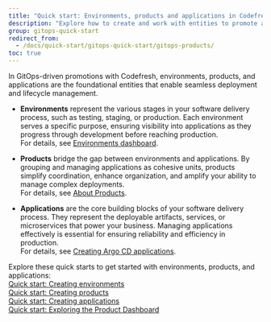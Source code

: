 ```yaml
---
title: "Quick start: Environments, products and applications in Codefresh GitOps"
description: "Explore how to create and work with entities to promote and deploy applications"
group: gitops-quick-start
redirect_from:
  - /docs/quick-start/gitops-quick-start/gitops-products/
toc: true
---
```



In GitOps-driven promotions with Codefresh, environments, products, and applications are the foundational entities that enable seamless deployment and lifecycle management.

* **Environments** represent the various stages in your software delivery process, such as testing, staging, or production. Each environment serves a specific purpose, ensuring visibility into applications as they progress through development before reaching production.  
For details, see [Environments dashboard]({{site.baseurl}}/docs/dashboards/gitops-environments/).

* **Products** bridge the gap between environments and applications. By grouping and managing applications as cohesive units, products simplify coordination, enhance organization, and amplify your ability to manage complex deployments.  
For details, see [About Products]({{site.baseurl}}/docs/products/about-products/).

* **Applications** are the core building blocks of your software delivery process. They represent the deployable artifacts, services, or microservices that power your business. Managing applications effectively is essential for ensuring reliability and efficiency in production.  
For details, see [Creating Argo CD applications]({{site.baseurl}}/docs/deployments/gitops/create-application/).

Explore these quick starts to get started with environments, products, and applications:  
[Quick start: Creating environments]({{site.baseurl}}/docs/gitops-quick-start/products/quick-start-gitops-environments/)  
[Quick start: Creating products]({{site.baseurl}}/docs/gitops-quick-start/products/quick-start-product-create/)  
[Quick start: Creating applications]({{site.baseurl}}/docs/gitops-quick-start/products/create-app-ui/)  
[Quick start: Exploring the Product Dashboard]({{site.baseurl}}/docs/gitops-quick-start/products/quick-start-product-dashboard/)  

















